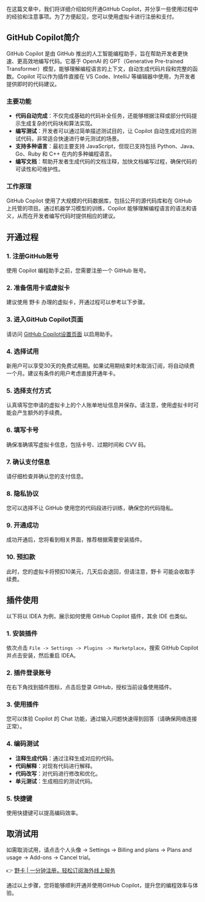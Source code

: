 在这篇文章中，我们将详细介绍如何开通GitHub Copilot，并分享一些使用过程中的经验和注意事项。为了方便起见，您可以使用虚拟卡进行注册和支付。

## GitHub Copilot简介

GitHub Copilot 是由 GitHub 推出的人工智能编程助手，旨在帮助开发者更快速、更高效地编写代码。它基于 OpenAI 的 GPT（Generative Pre-trained Transformer）模型，能够理解编程语言的上下文，自动生成代码片段和完整的函数。Copilot 可以作为插件直接在 VS Code、IntelliJ 等编辑器中使用，为开发者提供即时的代码建议。

### 主要功能

- **代码自动完成**：不仅完成基础的代码补全任务，还能够根据注释或部分代码提示生成复杂的代码块和算法实现。
- **编写测试**：开发者可以通过简单描述测试目的，让 Copilot 自动生成对应的测试代码，非常适合快速进行单元测试的场景。
- **支持多种语言**：最初主要支持 JavaScript，但现已支持包括 Python、Java、Go、Ruby 和 C++ 在内的多种编程语言。
- **编写文档**：帮助开发者生成代码的文档注释，加快文档编写过程，确保代码的可读性和可维护性。

### 工作原理

GitHub Copilot 使用了大规模的代码数据库，包括公开的源代码库和在 GitHub 上托管的项目。通过机器学习模型的训练，Copilot 能够理解编程语言的语法和语义，从而在开发者编写代码时提供相应的建议。

## 开通过程

### 1. 注册GitHub账号

使用 Copilot 编程助手之前，您需要注册一个 GitHub 账号。

### 2. 准备信用卡或虚拟卡

建议使用 野卡 办理的虚拟卡，开通过程可以参考以下步骤。

### 3. 进入GitHub Copilot页面

请访问 [GitHub Copilot设置页面](https://github.com/settings/copilot) 以启用助手。

### 4. 选择试用

新用户可以享受30天的免费试用期。如果试用期结束时未取消订阅，将自动续费一个月。建议有条件的用户考虑直接开通年卡。

### 5. 选择支付方式

认真填写您申请的虚拟卡上的个人账单地址信息并保存。请注意，使用虚拟卡时可能会产生额外的手续费。

### 6. 填写卡号

确保准确填写虚拟卡信息，包括卡号、过期时间和 CVV 码。

### 7. 确认支付信息

请仔细检查并确认您的支付信息。

### 8. 隐私协议

您可以选择不让 GitHub 使用您的代码段进行训练，确保您的代码隐私。

### 9. 开通成功

成功开通后，您将看到相关界面，推荐根据需要安装插件。

### 10. 预扣款

此时，您的虚拟卡将预扣10美元，几天后会退回，但请注意，野卡 可能会收取手续费。

## 插件使用

以下将以 IDEA 为例，展示如何使用 GitHub Copilot 插件，其余 IDE 也类似。

### 1. 安装插件

依次点击 `File -> Settings -> Plugins -> Marketplace`，搜索 GitHub Copilot 并点击安装，然后重启 IDEA。

### 2. 插件登录账号

在右下角找到插件图标，点击后登录 GitHub，授权当前设备使用插件。

### 3. 使用插件

您可以体验 Copilot 的 Chat 功能，通过输入问题快速得到回答（请确保网络连接正常）。

### 4. 编码测试

- **注释生成代码**：通过注释生成对应的代码。
- **代码解释**：对现有代码进行解释。
- **代码改写**：对代码进行修改和优化。
- **单元测试**：生成相应的测试代码。

### 5. 快捷键

使用快捷键可以提高编码效率。

## 取消试用

如需取消试用，请点击个人头像 -> Settings -> Billing and plans -> Plans and usage -> Add-ons -> Cancel trial。

👉 [野卡 | 一分钟注册，轻松订阅海外线上服务](https://bit.ly/bewildcard)

通过以上步骤，您将能够顺利开通并使用GitHub Copilot，提升您的编程效率与体验。